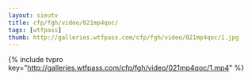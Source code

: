 ```yaml
--- 
layout: sieutv
title: cfp/fgh/video/021mp4qoc/
tags: [wtfpass]
thumb: http://galleries.wtfpass.com/cfp/fgh/video/021mp4qoc/1.jpg
---
```

{% include tvpro key="http://galleries.wtfpass.com/cfp/fgh/video/021mp4qoc/1.mp4" %} 
